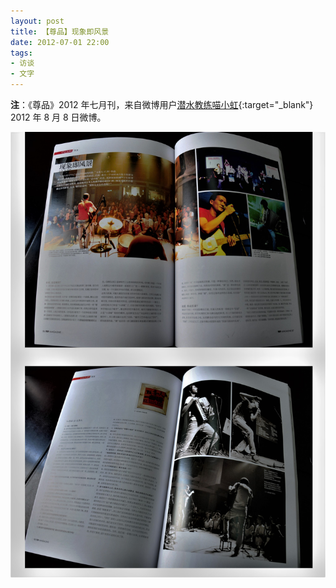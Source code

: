 ```yaml
---
layout: post
title: 【尊品】现象即风景
date: 2012-07-01 22:00
tags:
- 访谈
- 文字
---
```


**注**：《尊品》2012 年七月刊，来自微博用户[潜水教练喵小虹](https://weibo.com/1692938253/ywd5wDCk2?type=comment#_rnd1607389365426){:target="_blank"} 2012 年 8 月 8 日微博。

![jumping](/assets/imgs/jumping2012.jpg)
